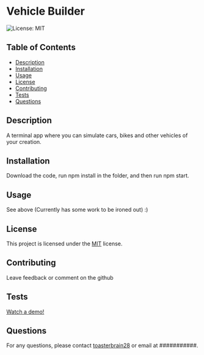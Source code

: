 # Vehicle Builder

![License: MIT](https://img.shields.io/badge/License-MIT-yellow.svg)

## Table of Contents
+ [Description](#Description)
+ [Installation](#Installation)
+ [Usage](#Usage)
+ [License](#License)
+ [Contributing](#Contributing)
+ [Tests](#Tests)
+ [Questions](#Questions)


## Description
A terminal app where you can simulate cars, bikes and other vehicles of your creation.

## Installation
Download the code, run npm install in the folder, and then run npm start.

## Usage
See above
(Currently has some work to be ironed out) :)

## License
This project is licensed under the [MIT](https://opensource.org/licenses/MIT) license.

## Contributing
Leave feedback or comment on the github

## Tests
[Watch a demo!](https://drive.google.com/file/d/11orL_KRjpORA1VlCFzThdjc093g4CrXp/view?usp=drive_link)

## Questions
For any questions, please contact [toasterbrain28](https://github.com/toasterbrain28) or email at ###########.
